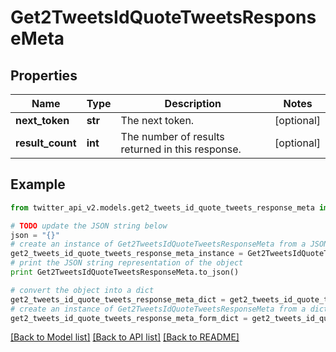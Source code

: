# Get2TweetsIdQuoteTweetsResponseMeta


## Properties
Name | Type | Description | Notes
------------ | ------------- | ------------- | -------------
**next_token** | **str** | The next token. | [optional] 
**result_count** | **int** | The number of results returned in this response. | [optional] 

## Example

```python
from twitter_api_v2.models.get2_tweets_id_quote_tweets_response_meta import Get2TweetsIdQuoteTweetsResponseMeta

# TODO update the JSON string below
json = "{}"
# create an instance of Get2TweetsIdQuoteTweetsResponseMeta from a JSON string
get2_tweets_id_quote_tweets_response_meta_instance = Get2TweetsIdQuoteTweetsResponseMeta.from_json(json)
# print the JSON string representation of the object
print Get2TweetsIdQuoteTweetsResponseMeta.to_json()

# convert the object into a dict
get2_tweets_id_quote_tweets_response_meta_dict = get2_tweets_id_quote_tweets_response_meta_instance.to_dict()
# create an instance of Get2TweetsIdQuoteTweetsResponseMeta from a dict
get2_tweets_id_quote_tweets_response_meta_form_dict = get2_tweets_id_quote_tweets_response_meta.from_dict(get2_tweets_id_quote_tweets_response_meta_dict)
```
[[Back to Model list]](../README.md#documentation-for-models) [[Back to API list]](../README.md#documentation-for-api-endpoints) [[Back to README]](../README.md)


